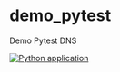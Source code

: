 # demo_pytest
Demo Pytest DNS

[![Python application](https://github.com/brenomiranda/demo_pytest/actions/workflows/python-app.yml/badge.svg)](https://github.com/brenomiranda/demo_pytest/actions/workflows/python-app.yml)
